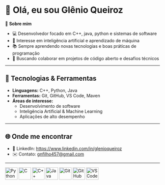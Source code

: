 # 👋 Olá, eu sou Glênio Queiroz

🎯 **Sobre mim**  
- 💻 Desenvolvedor focado em C++, java, python e sistemas de software  
- 🤖 Interesse em inteligência artificial e aprendizado de máquina  
- 📚 Sempre aprendendo novas tecnologias e boas práticas de programação  
- 🚀 Buscando colaborar em projetos de código aberto e desafios técnicos  

---

## 🔧 Tecnologias & Ferramentas
- **Linguagens:** C++, Python, Java
- **Ferramentas:** Git, GitHub, VS Code, Maven 
- **Áreas de interesse:**  
  - Desenvolvimento de software  
  - Inteligência Artificial & Machine Learning  
  - Aplicações de alto desempenho  

---

## 🌐 Onde me encontrar
- 💼 LinkedIn: https://www.linkedin.com/in/glenioqueiroz  
- ✉️ Contato: gnfilho457@gmail.com  

---

<img src="https://cdn.jsdelivr.net/gh/devicons/devicon@latest/icons/python/python-original.svg" alt="Python" width="40" height="40"/> <img src="https://cdn.jsdelivr.net/gh/devicons/devicon@latest/icons/c/c-original.svg" alt="C" width="40" height="40"/> <img src="https://cdn.jsdelivr.net/gh/devicons/devicon@latest/icons/cplusplus/cplusplus-original.svg" alt="C++" width="40" height="40"/> <img src="https://cdn.jsdelivr.net/gh/devicons/devicon@latest/icons/java/java-original.svg" alt="Java" width="40" height="40"/> <img src="https://cdn.jsdelivr.net/gh/devicons/devicon@latest/icons/git/git-original.svg" alt="Git" width="40" height="40"/> <img src="https://cdn.jsdelivr.net/gh/devicons/devicon@latest/icons/github/github-original.svg" alt="GitHub" width="40" height="40"/> <img src="https://cdn.jsdelivr.net/gh/devicons/devicon@latest/icons/vscode/vscode-original.svg" alt="VS Code" width="40" height="40"/>
